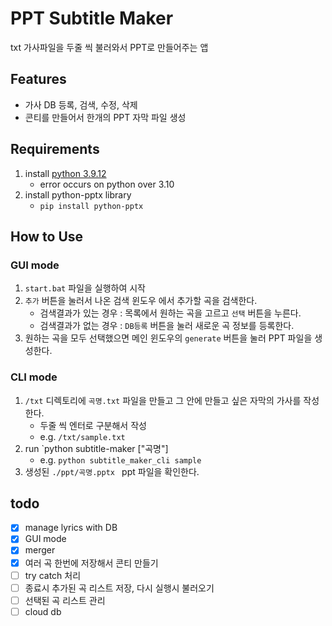 # PPT Subtitle Maker

txt 가사파일을 두줄 씩 불러와서 PPT로 만들어주는 앱

## Features

- 가사 DB 등록, 검색, 수정, 삭제
- 콘티를 만들어서 한개의 PPT 자막 파일 생성

## Requirements

1. install [python 3.9.12](https://www.python.org/downloads/release/python-3912/)
   - error occurs on python over 3.10
2. install python-pptx library
   - `pip install python-pptx`

## How to Use

### GUI mode

1. `start.bat` 파일을 실행하여 시작
2. `추가` 버튼을 눌러서 나온 검색 윈도우 에서 추가할 곡을 검색한다.
   - 검색결과가 있는 경우 : 목록에서 원하는 곡을 고르고 `선택` 버튼을 누른다.
   - 검색결과가 없는 경우 : `DB등록` 버튼을 눌러 새로운 곡 정보를 등록한다.
3. 원하는 곡을 모두 선택했으면 메인 윈도우의 `generate` 버튼을 눌러 PPT 파일을 생성한다.

### CLI mode

1. `/txt` 디렉토리에 `곡명.txt` 파일을 만들고 그 안에 만들고 싶은 자막의 가사를 작성한다.
   - 두줄 씩 엔터로 구분해서 작성
   - e.g. `/txt/sample.txt`
2. run `python subtitle-maker ["곡명"]
   - e.g. `python subtitle_maker_cli sample`
3. 생성된 `./ppt/곡명.pptx ` ppt 파일을 확인한다.

## todo

- [x] manage lyrics with DB
- [x] GUI mode
- [x] merger
- [x] 여러 곡 한번에 저장해서 콘티 만들기
- [ ] try catch 처리
- [ ] 종료시 추가된 곡 리스트 저장, 다시 실행시 불러오기
- [ ] 선택된 곡 리스트 관리
- [ ] cloud db
